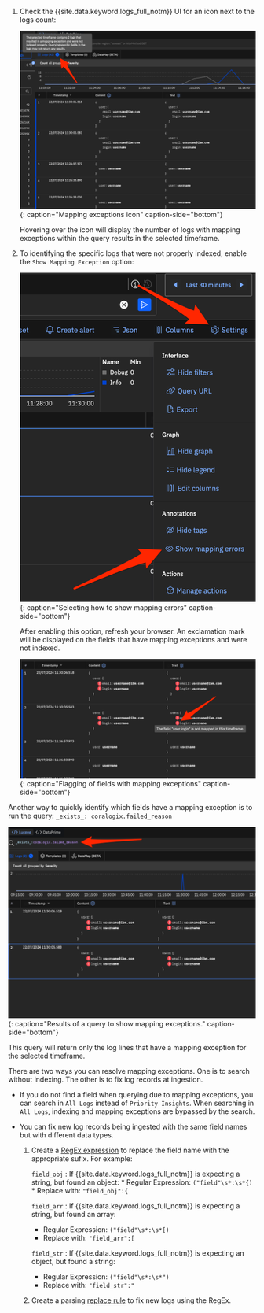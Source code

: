 1. Check the {{site.data.keyword.logs_full_notm}} UI for an icon next to the logs count:

   ![Mapping exceptions icon](../images/me_01.png){: caption="Mapping exceptions icon" caption-side="bottom"}

   Hovering over the icon will display the number of logs with mapping exceptions within the query results in the selected timeframe.

2. To identifying the specific logs that were not properly indexed, enable the `Show Mapping Exception` option:

   ![Selecting how to show mapping errors. Click Settings and then click Show mapping errors.](../images/me_02.png){: caption="Selecting how to show mapping errors" caption-side="bottom"}

   After enabling this option, refresh your browser. An exclamation mark will be displayed on the fields that have mapping exceptions and were not indexed.

   ![Flagging of fields with mapping exceptions](../images/me_03.png){: caption="Flagging of fields with mapping exceptions" caption-side="bottom"}

Another way to quickly identify which fields have a mapping exception is to run the query: `_exists_: coralogix.failed_reason`

![Results of a query to show mapping exceptions](../images/me_04.png){: caption="Results of a query to show mapping exceptions." caption-side="bottom"}

This query will return only the log lines that have a mapping exception for the selected timeframe.

There are two ways you can resolve mapping exceptions. One is to search without indexing. The other is to fix log records at ingestion.

* If you do not find a field when querying due to mapping exceptions, you can search in `All Logs` instead of `Priority Insights`. When searching in `All Logs`, indexing and mapping exceptions are bypassed by the search.

* You can fix new log records being ingested with the same field names but with different data types.



   1. Create a [RegEx expression](/docs/cloud-logs?topic=cloud-logs-parse-rules-regex) to replace the field name with the appropriate sufix. For example:

      `field_obj`
      :  If {{site.data.keyword.logs_full_notm}} is expecting a string, but found an object:
          * Regular Expression: `("field"\s*:\s*{)`
          * Replace with: `"field_obj":{`

      `field_arr`
      :  If {{site.data.keyword.logs_full_notm}} is expecting a string, but found an array:
         * Regular Expression: `("field"\s*:\s*[)`
         * Replace with: `"field_arr":[`

      `field_str`
      :  If {{site.data.keyword.logs_full_notm}} is expecting an object, but found a string:
         * Regular Expression: `("field"\s*:\s*")`
         * Replace with: `"field_str":"`

   2. Create a parsing [replace rule](/docs/cloud-logs?topic=cloud-logs-parse-replace-rule&interface=ui) to fix new logs using the RegEx.
